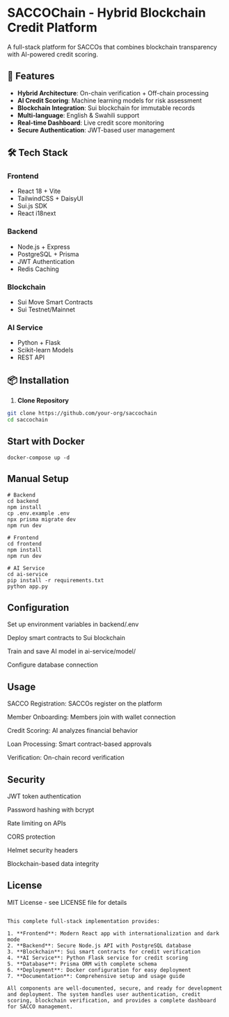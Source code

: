 # SACCOChain - Hybrid Blockchain Credit Platform

A full-stack platform for SACCOs that combines blockchain transparency with AI-powered credit scoring.

## 🚀 Features

- **Hybrid Architecture**: On-chain verification + Off-chain processing
- **AI Credit Scoring**: Machine learning models for risk assessment
- **Blockchain Integration**: Sui blockchain for immutable records
- **Multi-language**: English & Swahili support
- **Real-time Dashboard**: Live credit score monitoring
- **Secure Authentication**: JWT-based user management

## 🛠 Tech Stack

### Frontend
- React 18 + Vite
- TailwindCSS + DaisyUI
- Sui.js SDK
- React i18next

### Backend
- Node.js + Express
- PostgreSQL + Prisma
- JWT Authentication
- Redis Caching

### Blockchain
- Sui Move Smart Contracts
- Sui Testnet/Mainnet

### AI Service
- Python + Flask
- Scikit-learn Models
- REST API

## 📦 Installation

1. **Clone Repository**
```bash
git clone https://github.com/your-org/saccochain
cd saccochain
```
## Start with Docker
```
docker-compose up -d
```
## Manual Setup
```
# Backend
cd backend
npm install
cp .env.example .env
npx prisma migrate dev
npm run dev

# Frontend
cd frontend
npm install
npm run dev

# AI Service
cd ai-service
pip install -r requirements.txt
python app.py
```
## Configuration

Set up environment variables in backend/.env

Deploy smart contracts to Sui blockchain

Train and save AI model in ai-service/model/

Configure database connection

##  Usage

SACCO Registration: SACCOs register on the platform

Member Onboarding: Members join with wallet connection

Credit Scoring: AI analyzes financial behavior

Loan Processing: Smart contract-based approvals

Verification: On-chain record verification

## Security 

JWT token authentication

Password hashing with bcrypt

Rate limiting on APIs

CORS protection

Helmet security headers

Blockchain-based data integrity

## License
MIT License - see LICENSE file for details

```

This complete full-stack implementation provides:

1. **Frontend**: Modern React app with internationalization and dark mode
2. **Backend**: Secure Node.js API with PostgreSQL database
3. **Blockchain**: Sui smart contracts for credit verification
4. **AI Service**: Python Flask service for credit scoring
5. **Database**: Prisma ORM with complete schema
6. **Deployment**: Docker configuration for easy deployment
7. **Documentation**: Comprehensive setup and usage guide

All components are well-documented, secure, and ready for development and deployment. The system handles user authentication, credit scoring, blockchain verification, and provides a complete dashboard for SACCO management.
```
